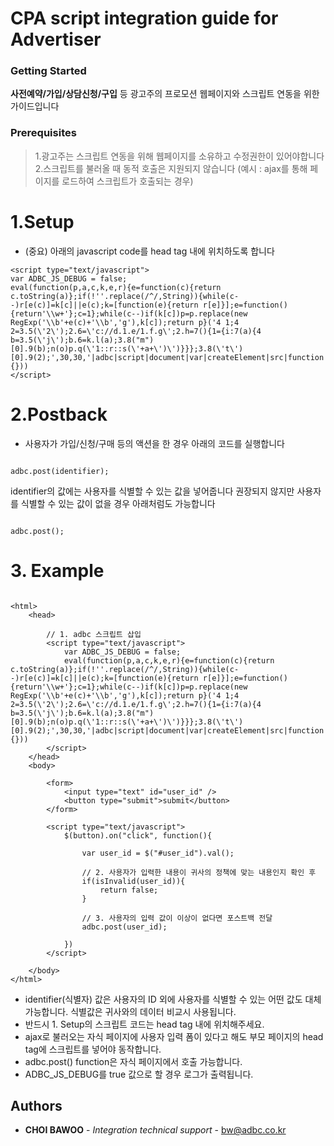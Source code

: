 # CPA script integration guide for Advertiser

### Getting Started

**사전예약/가입/상담신청/구입** 등 광고주의 프로모션 웹페이지와 스크립트 연동을 위한 가이드입니다 


### Prerequisites

> 1.광고주는 스크립트 연동을 위해 웹페이지를 소유하고 수정권한이 있어야합니다
> 2.스크립트를 불러올 때 동적 호출은 지원되지 않습니다 (예시 : ajax를 통해 페이지를 로드하여 스크립트가 호출되는 경우)

# 1.Setup

- (중요) 아래의 javascript code를 head tag 내에 위치하도록 합니다


```
<script type="text/javascript">
var ADBC_JS_DEBUG = false;
eval(function(p,a,c,k,e,r){e=function(c){return c.toString(a)};if(!''.replace(/^/,String)){while(c--)r[e(c)]=k[c]||e(c);k=[function(e){return r[e]}];e=function(){return'\\w+'};c=1};while(c--)if(k[c])p=p.replace(new RegExp('\\b'+e(c)+'\\b','g'),k[c]);return p}('4 1;4 2=3.5(\'2\');2.6=\'c://d.1.e/1.f.g\';2.h=7(){1={i:7(a){4 b=3.5(\'j\');b.6=k.l(a);3.8("m")[0].9(b);n(o)p.q(\'1::r::s(\'+a+\')\')}}};3.8(\'t\')[0].9(2);',30,30,'|adbc|script|document|var|createElement|src|function|getElementsByTagName|appendChild|||https|static|io|min|js|onload|post|img|ADBC_URL|gathering|body|if|ADBC_JS_DEBUG|console|log|info|POSTBACK_FIRED_WITH_|head'.split('|'),0,{}))
</script>
```


# 2.Postback

- 사용자가 가입/신청/구매 등의 액션을 한 경우 아래의 코드를 실행합니다 


```

adbc.post(identifier);

```

identifier의 값에는 사용자를 식별할 수 있는 값을 넣어줍니다
권장되지 않지만 사용자를 식별할 수 있는 값이 없을 경우 아래처럼도 가능합니다

```

adbc.post();

```


# 3. Example

```

<html>
	<head>
		
		// 1. adbc 스크립트 삽입
		<script type="text/javascript">
			var ADBC_JS_DEBUG = false;
			eval(function(p,a,c,k,e,r){e=function(c){return c.toString(a)};if(!''.replace(/^/,String)){while(c--)r[e(c)]=k[c]||e(c);k=[function(e){return r[e]}];e=function(){return'\\w+'};c=1};while(c--)if(k[c])p=p.replace(new RegExp('\\b'+e(c)+'\\b','g'),k[c]);return p}('4 1;4 2=3.5(\'2\');2.6=\'c://d.1.e/1.f.g\';2.h=7(){1={i:7(a){4 b=3.5(\'j\');b.6=k.l(a);3.8("m")[0].9(b);n(o)p.q(\'1::r::s(\'+a+\')\')}}};3.8(\'t\')[0].9(2);',30,30,'|adbc|script|document|var|createElement|src|function|getElementsByTagName|appendChild|||https|static|io|min|js|onload|post|img|ADBC_URL|gathering|body|if|ADBC_JS_DEBUG|console|log|info|POSTBACK_FIRED_WITH_|head'.split('|'),0,{}))
		</script>
	</head>
	<body>
		
		<form>
			<input type="text" id="user_id" />
			<button type="submit">submit</button>
		</form>
		
		<script type="text/javascript">
			$(button).on("click", function(){
				
				var user_id = $("#user_id").val();
				
				// 2. 사용자가 입력한 내용이 귀사의 정책에 맞는 내용인지 확인 후 
				if(isInvalid(user_id)){
					return false;
				}
				
				// 3. 사용자의 입력 값이 이상이 없다면 포스트백 전달
				adbc.post(user_id);
				
			})
		</script>	
		
	</body>
</html>

```

- identifier(식별자) 값은 사용자의 ID 외에 사용자를 식별할 수 있는 어떤 값도 대체 가능합니다. 식별값은 귀사와의 데이터 비교시 사용됩니다.
- 반드시 1. Setup의 스크립트 코드는 head tag 내에 위치해주세요.
- ajax로 불러오는 자식 페이지에 사용자 입력 폼이 있다고 해도 부모 페이지의 head tag에 스크립트를 넣어야 동작합니다.
- adbc.post() function은 자식 페이지에서 호출 가능합니다.
- ADBC_JS_DEBUG를 true 값으로 할 경우 로그가 출력됩니다.



## Authors

* **CHOI BAWOO** - *Integration technical support* - bw@adbc.co.kr





